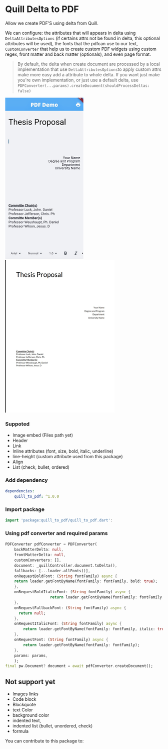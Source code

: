 # Quill Delta to PDF

Allow we create PDF'S using delta from Quill. 

We can configure: the attributes that will appears in delta using `DeltaAttributesOptions` (if certains attrs not be found in delta, this optional attributes will be used), the fonts that the pdfcan use to our text, `CustomConverter` that help us to create custom PDF widgets using custom regex, front matter and back matter (optionals), and even page format.

> By default, the delta when create document are processed by a local implementation that use `DeltaAttributesOptions`to apply custom attrs make more easy add a attribute to whole delta. If you want just make you're own implementation, or just use a default delta, use `PDFConverter(...params).createDocument(shouldProcessDeltas: false)`

<Screenshots>
<img src="./example/assets/delta_to_convert.jpg" width="250" alt="Delta in editor">
<img src="./example/assets/delta_converted.jpg" width="350" alt="Delta converted in PDF">
</Screenshots>

### Suppoted

* Image embed (Files path yet)
* Header
* Link
* Inline attributes (font, size, bold, italic, underline)
* line-height (custom attribute used from this package)
* Align
* List (check, bullet, ordered)

### Add dependency

```yaml
dependencies: 
    quill_to_pdf: ^1.0.0
```

### Import package

```dart
import 'package:quill_to_pdf/quill_to_pdf.dart':
```

### Using pdf converter and required params

```dart
PDFConverter pdfConverter = PDFConverter(
    backMatterDelta: null,
    frontMatterDelta: null,
    customConverters: [],
    document: _quillController.document.toDelta(),
    fallbacks: [...loader.allFonts()],
    onRequestBoldFont: (String fontFamily) async {
    return loader.getFontByName(fontFamily: fontFamily, bold: true);
    },
    onRequestBoldItalicFont: (String fontFamily) async {
                    return loader.getFontByName(fontFamily: fontFamily, bold: true, italic: true);
    },
    onRequestFallbackFont: (String fontFamily) async {
      return null;
    },
    onRequestItalicFont: (String fontFamily) async {
        return loader.getFontByName(fontFamily: fontFamily, italic: true);
    },
    onRequestFont: (String fontFamily) async {
        return loader.getFontByName(fontFamily: fontFamily);
    },
    params: params,
    );
final pw.Document? document = await pdfConverter.createDocument();
```

## Not support yet

* Images links
* Code block
* Blockquote
* text Color 
* background color
* indented text,
* indented list (bullet, unordered, check)
* formula 

You can contribute to this package to: 
